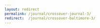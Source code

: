 ```yaml
---
layout: redirect
permalink: /journal/crossover-journal-3/
redirect:  /journal/crossover-baltimore-3/
---
```

